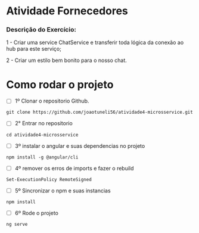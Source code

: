 # Atividade Fornecedores 

### **Descrição do Exercício:**

1 - Criar uma service ChatService e transferir toda lógica da conexão ao hub para este serviço; 

2 - Criar um estilo bem bonito para o nosso chat.


# Como rodar o projeto

- [ ] 1º Clonar o repositorio Github.

```
git clone https://github.com/joaotuneli56/atividade4-microsservice.git
```

- [ ] 2° Entrar no repositorio 

```git
cd atividade4-microsservice
```

- [ ] 3º instalar o angular e suas dependencias no projeto

```
npm install -g @angular/cli
```

- [ ] 4º remover os erros de imports e fazer o rebuild

```
Set-ExecutionPolicy RemoteSigned
```

- [ ] 5º Sincronizar o npm e suas instancias

```
npm install
```

- [ ] 6º Rode o projeto

```
ng serve
```

